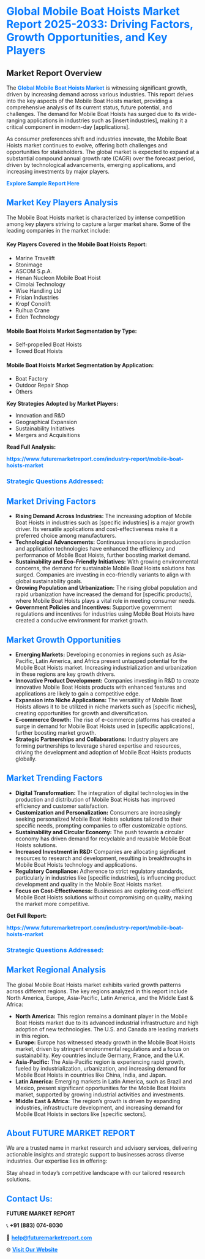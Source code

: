 <h1 style="color: #007BFF;">Global Mobile Boat Hoists Market Report 2025-2033: Driving Factors, Growth Opportunities, and Key Players</h1>

<section id="overview">
<h2>Market Report Overview</h2>
<p>The <a href="https://www.futuremarketreport.com/industry-report/mobile-boat-hoists-market" style="color: #007BFF; text-decoration: none;"><strong>Global Mobile Boat Hoists Market</strong></a> is witnessing significant growth, driven by increasing demand across various industries. This report delves into the key aspects of the Mobile Boat Hoists market, providing a comprehensive analysis of its current status, future potential, and challenges. The demand for Mobile Boat Hoists has surged due to its wide-ranging applications in industries such as [insert industries], making it a critical component in modern-day [applications].</p>
<p>As consumer preferences shift and industries innovate, the Mobile Boat Hoists market continues to evolve, offering both challenges and opportunities for stakeholders. The global market is expected to expand at a substantial compound annual growth rate (CAGR) over the forecast period, driven by technological advancements, emerging applications, and increasing investments by major players.</p>
</section>

<section id="overview">
<p><a href="https://www.futuremarketreport.com/request-sample/reportId=41695" style="color: #007BFF; text-decoration: none;"><strong>Explore Sample Report Here</strong></a></p>
</section>

<section id="key-players">
<h2 style="color: #007BFF;">Market Key Players Analysis</h2>
<p>The Mobile Boat Hoists market is characterized by intense competition among key players striving to capture a larger market share. Some of the leading companies in the market include:</p>
<h4>Key Players Covered in the Mobile Boat Hoists Report:</h4>
<ul><li>Marine Travelift</li><li>Stonimage</li><li>ASCOM S.p.A.</li><li>Henan Nucleon Mobile Boat Hoist</li><li>Cimolai Technology</li><li>Wise Handling Ltd</li><li>Frisian Industries</li><li>Kropf Conolift</li><li>Ruihua Crane</li><li>Eden Technology</li></ul>
<h4>Mobile Boat Hoists Market Segmentation by Type:</h4>
<ul><li>Self-propelled Boat Hoists</li><li>Towed Boat Hoists</li></ul>

<h4>Mobile Boat Hoists Market Segmentation by Application:</h4>
<ul><li>Boat Factory</li><li>Outdoor Repair Shop</li><li>Others</li></ul>
<p><strong>Key Strategies Adopted by Market Players:</strong></p>
<ul>
<li>Innovation and R&D</li>
<li>Geographical Expansion</li>
<li>Sustainability Initiatives</li>
<li>Mergers and Acquisitions</li>
</ul>
</section>

<section>
<p><strong>Read Full Analysis: </strong></p><a href="https://www.futuremarketreport.com/industry-report/mobile-boat-hoists-market" style="color: #007BFF; text-decoration: none;"><strong>https://www.futuremarketreport.com/industry-report/mobile-boat-hoists-market</strong></a>
<h3 style="color: #007BFF;">Strategic Questions Addressed:</h3>
</section>

<section id="driving-factors">
<h2 style="color: #007BFF;">Market Driving Factors</h2>
<ul>
<li><strong>Rising Demand Across Industries:</strong> The increasing adoption of Mobile Boat Hoists in industries such as [specific industries] is a major growth driver. Its versatile applications and cost-effectiveness make it a preferred choice among manufacturers.</li>
<li><strong>Technological Advancements:</strong> Continuous innovations in production and application technologies have enhanced the efficiency and performance of Mobile Boat Hoists, further boosting market demand.</li>
<li><strong>Sustainability and Eco-Friendly Initiatives:</strong> With growing environmental concerns, the demand for sustainable Mobile Boat Hoists solutions has surged. Companies are investing in eco-friendly variants to align with global sustainability goals.</li>
<li><strong>Growing Population and Urbanization:</strong> The rising global population and rapid urbanization have increased the demand for [specific products], where Mobile Boat Hoists plays a vital role in meeting consumer needs.</li>
<li><strong>Government Policies and Incentives:</strong> Supportive government regulations and incentives for industries using Mobile Boat Hoists have created a conducive environment for market growth.</li>
</ul>
</section>

<section id="growth-opportunities">
<h2 style="color: #007BFF;">Market Growth Opportunities</h2>
<ul>
<li><strong>Emerging Markets:</strong> Developing economies in regions such as Asia-Pacific, Latin America, and Africa present untapped potential for the Mobile Boat Hoists market. Increasing industrialization and urbanization in these regions are key growth drivers.</li>
<li><strong>Innovative Product Development:</strong> Companies investing in R&D to create innovative Mobile Boat Hoists products with enhanced features and applications are likely to gain a competitive edge.</li>
<li><strong>Expansion into Niche Applications:</strong> The versatility of Mobile Boat Hoists allows it to be utilized in niche markets such as [specific niches], creating opportunities for growth and diversification.</li>
<li><strong>E-commerce Growth:</strong> The rise of e-commerce platforms has created a surge in demand for Mobile Boat Hoists used in [specific applications], further boosting market growth.</li>
<li><strong>Strategic Partnerships and Collaborations:</strong> Industry players are forming partnerships to leverage shared expertise and resources, driving the development and adoption of Mobile Boat Hoists products globally.</li>
</ul>
</section>

<section id="trending-factors">
<h2 style="color: #007BFF;">Market Trending Factors</h2>
<ul>
<li><strong>Digital Transformation:</strong> The integration of digital technologies in the production and distribution of Mobile Boat Hoists has improved efficiency and customer satisfaction.</li>
<li><strong>Customization and Personalization:</strong> Consumers are increasingly seeking personalized Mobile Boat Hoists solutions tailored to their specific needs, prompting companies to offer customizable options.</li>
<li><strong>Sustainability and Circular Economy:</strong> The push towards a circular economy has driven demand for recyclable and reusable Mobile Boat Hoists solutions.</li>
<li><strong>Increased Investment in R&D:</strong> Companies are allocating significant resources to research and development, resulting in breakthroughs in Mobile Boat Hoists technology and applications.</li>
<li><strong>Regulatory Compliance:</strong> Adherence to strict regulatory standards, particularly in industries like [specific industries], is influencing product development and quality in the Mobile Boat Hoists market.</li>
<li><strong>Focus on Cost-Effectiveness:</strong> Businesses are exploring cost-efficient Mobile Boat Hoists solutions without compromising on quality, making the market more competitive.</li>
</ul>
</section>

<section>
<p><strong>Get Full Report: </strong></p><a href="https://www.futuremarketreport.com/industry-report/mobile-boat-hoists-market" style="color: #007BFF; text-decoration: none;"><strong>https://www.futuremarketreport.com/industry-report/mobile-boat-hoists-market</strong></a>
<h3 style="color: #007BFF;">Strategic Questions Addressed:</h3>
</section>


<section id="regional-analysis">
<h2 style="color: #007BFF;">Market Regional Analysis</h2>
<p>The global Mobile Boat Hoists market exhibits varied growth patterns across different regions. The key regions analyzed in this report include North America, Europe, Asia-Pacific, Latin America, and the Middle East & Africa:</p>
<ul>
<li><strong>North America:</strong> This region remains a dominant player in the Mobile Boat Hoists market due to its advanced industrial infrastructure and high adoption of new technologies. The U.S. and Canada are leading markets in this region.</li>
<li><strong>Europe:</strong> Europe has witnessed steady growth in the Mobile Boat Hoists market, driven by stringent environmental regulations and a focus on sustainability. Key countries include Germany, France, and the U.K.</li>
<li><strong>Asia-Pacific:</strong> The Asia-Pacific region is experiencing rapid growth, fueled by industrialization, urbanization, and increasing demand for Mobile Boat Hoists in countries like China, India, and Japan.</li>
<li><strong>Latin America:</strong> Emerging markets in Latin America, such as Brazil and Mexico, present significant opportunities for the Mobile Boat Hoists market, supported by growing industrial activities and investments.</li>
<li><strong>Middle East & Africa:</strong> The region’s growth is driven by expanding industries, infrastructure development, and increasing demand for Mobile Boat Hoists in sectors like [specific sectors].</li>
</ul>
</section>

<footer>
<h2 style="color: #007BFF;">About FUTURE MARKET REPORT</h2>
<p>We are a trusted name in market research and advisory services, delivering actionable insights and strategic support to businesses across diverse industries. Our expertise lies in offering:</p>

<p>Stay ahead in today’s competitive landscape with our tailored research solutions.</p>

<h2 style="color: #007BFF;">Contact Us:</h2>
<p><strong>FUTURE MARKET REPORT</strong></p>
<p>📞 <strong>+91 (883) 074-8030</strong></p>
<p>📧 <strong><a href="mailto:help@futuremarketreport.com" style="color: #007BFF;">help@futuremarketreport.com</a></strong></p>
<p>🌐 <strong><a href="https://www.futuremarketreport.com/" style="color: #007BFF;">Visit Our Website</a></strong></p>
</footer>